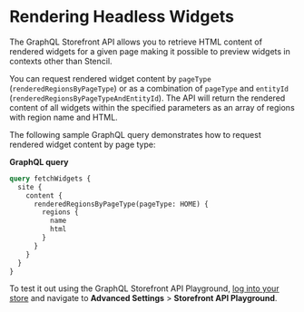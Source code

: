 # Rendering Headless Widgets

The GraphQL Storefront API allows you to retrieve HTML content of rendered widgets for a given page making it possible to preview widgets in contexts other than Stencil.

You can request rendered widget content by `pageType` (`renderedRegionsByPageType`) or as a combination of `pageType` and `entityId` (`renderedRegionsByPageTypeAndEntityId`). The API will return the rendered content of all widgets within the specified parameters as an array of regions with region name and HTML.

The following sample GraphQL query demonstrates how to request rendered widget content by page type:

**GraphQL query**

```graphql
query fetchWidgets {
  site {
    content {
      renderedRegionsByPageType(pageType: HOME) {
        regions {
          name
          html
        }
      }
    }
  }
}
```

To test it out using the GraphQL Storefront API Playground, [log into your store](https://login.bigcommerce.com/deep-links/manage) and navigate to **Advanced Settings** > **Storefront API Playground**.

